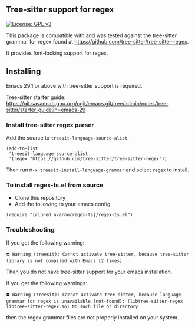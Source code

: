 ## Tree-sitter support for regex

[![License: GPL v3](https://img.shields.io/badge/License-GPLv3-blue.svg)](https://www.gnu.org/licenses/gpl-3.0)

This package is compatible with and was tested against the tree-sitter grammar
for regex found at https://github.com/tree-sitter/tree-sitter-regex.

It provides font-locking support for regex.

## Installing

Emacs 29.1 or above with tree-sitter support is required. 

Tree-sitter starter guide: https://git.savannah.gnu.org/cgit/emacs.git/tree/admin/notes/tree-sitter/starter-guide?h=emacs-29

### Install tree-sitter regex parser

Add the source to `treesit-language-source-alist`. 

```elisp
(add-to-list
 'treesit-language-source-alist
 '(regex "https://github.com/tree-sitter/tree-sitter-regex"))
```

Then run `M-x treesit-install-language-grammar` and select `regex` to install.

### To install regex-ts.el from source

- Clone this repository
- Add the following to your emacs config

```elisp
(require "[cloned nverno/regex-ts]/regex-ts.el")
```

### Troubleshooting

If you get the following warning:

```
⛔ Warning (treesit): Cannot activate tree-sitter, because tree-sitter
library is not compiled with Emacs [2 times]
```

Then you do not have tree-sitter support for your emacs installation.

If you get the following warnings:
```
⛔ Warning (treesit): Cannot activate tree-sitter, because language grammar for regex is unavailable (not-found): (libtree-sitter-regex libtree-sitter-regex.so) No such file or directory
```

then the regex grammar files are not properly installed on your system.
